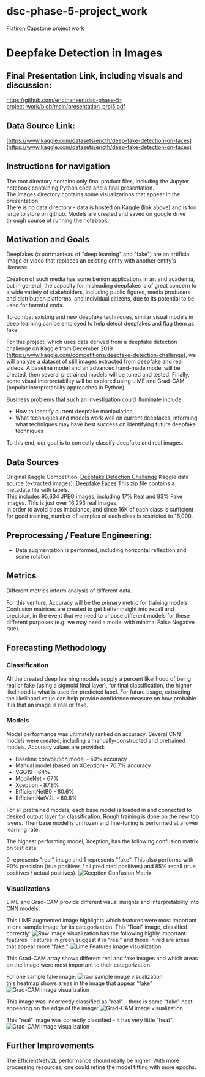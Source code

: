 # dsc-phase-5-project_work
Flatiron Capstone project work
# Deepfake Detection in Images

## Final Presentation Link, including visuals and discussion:  
https://github.com/ericthansen/dsc-phase-5-project_work/blob/main/presentation_proj5.pdf
## Data Source Link:  
[https://www.kaggle.com/datasets/ericth/deep-fake-detection-on-faces](https://www.kaggle.com/datasets/ericth/deep-fake-detection-on-faces)

## Instructions for navigation
The root directory contains only final product files, including the Jupyter notebook containing Python code and a final presentation.  
The images directory contains some visualizations that appear in the presentation.  
There is no data directory - data is hosted on Kaggle (link above) and is too large to store on github.  Models are created and saved on google drive through course of running the notebook.

## Motivation and Goals
Deepfakes (a portmanteau of "deep learning" and "fake") are an artificial image or video that replaces an existing entity with another entity's likeness.

Creation of such media has some benign applications in art and academia, but in general, the capacity for misleading deepfakes is of great concern to a wide variety of stakeholders, including public figures, media producers and distribution platforms, and individual citizens, due to its potential to be used for harmful ends.

To combat existing and new deepfake techniques, similar visual models in deep learning can be employed to help detect deepfakes and flag them as fake.

For this project, which uses data derived from a deepfake detection challenge on Kaggle from December 2019 (https://www.kaggle.com/competitions/deepfake-detection-challenge), we will analyze a dataset of still images extracted from deepfake and real videos. A baseline model and an advanced hand-made model will be created, then several pretrained models will be tuned and tested. Finally, some visual interpretability will be explored using LIME and Grad-CAM (popular interpretability approaches in Python).

Business problems that such an investigation could illuminate include:
- How to identify current deepfake manipulation 
- What techniques and models work well on current deepfakes, informing what techniques may have best success on identifying future deepfake techniques  

To this end, our goal is to correctly classify deepfake and real images.

## Data Sources
Original Kaggle Competition: [Deepfake Detection Challenge](https://www.kaggle.com/competitions/deepfake-detection-challenge/)
Kaggle data source (extracted images): [Deepfake Faces](https://www.kaggle.com/datasets/dagnelies/deepfake-faces)
This zip file contains a metadata file with labels.  
This includes 95,634 JPEG images, including 17% Real and 83% Fake images.  This is just over 16,293 real images.  
In order to avoid class imbalance, and since 16K of each class is sufficient for good training, number of samples of each class is restricted to 16,000.

## Preprocessing / Feature Engineering:
- Data augmentation is performed, including horizontal reflection and some rotation.


## Metrics
Different metrics inform analysis of different data.  

For this venture, Accuracy will be the primary metric for training models.  Confusion matrices are created to get better insight into recall and precision, in the event that we need to choose different models for these different purposes (e.g. we may need a model with minimal False Negative rate).

## Forecasting Methodology
### Classification
All the created deep learning models supply a percent likelihood of being real or fake (using a sigmoid final layer), for final classification, the higher likelihood is what is used for predicted label.  For future usage, extracting the likelihood value can help provide confidence measure on how probable it is that an image is real or fake.

### Models
Model performance was ultimately ranked on accuracy.
Several CNN models were created, including a manually-constructed and pretrained models.  Accuracy values are provided:
- Baseline convolution model - 50% accuracy
- Manual model (based on XCeption) - 76.7% accuracy
-  VGG19 - 64% 
-  MobileNet - 67%
-  Xception - 87.8%
-  EfficientNetB0 - 80.6% 
-  EfficientNetV2L - 60.6%

For all pretrained models, each base model is loaded in and connected to desired output layer for classification.  Rough training is done on the new top layers.  Then base model is unfrozen and fine-tuning is performed at a lower learning rate.  

The highest performing model, Xception, has the following confusion matrix on test data.

0 represents "real" image and 1 represents "fake".
This also performs with 90% precision (true positives / all predicted positives) and 85% recall (true positives / actual positives).
![Xception Confusion Matrix](https://github.com/ericthansen/dsc-phase-5-project_work/images/XcepCM.png)

### Visualizations
LIME and Grad-CAM provide different visual insights and interpretability into CNN models.  

This LIME augmented image highlights which features were most important in one sample image for its categorization.
This "Real" image, classified correctly:
![Raw image visualization](https://github.com/ericthansen/dsc-phase-5-project_work/images/lime_1.png)
has the following  highly important features.  Features in green suggest it is "real" and those in red are areas that appear more "fake."
![Lime Features image visualization](https://github.com/ericthansen/dsc-phase-5-project_work/images/lime_2.png)

This Grad-CAM array shows different real and fake images and which areas on the image were most important to their categorization.

For one sample fake image:
![raw sample image visualization](https://github.com/ericthansen/dsc-phase-5-project_work/images/gc_1.png)  
this heatmap shows areas in the image that appear "fake"
![Grad-CAM image visualization](https://github.com/ericthansen/dsc-phase-5-project_work/images/gc_2.png)

This image was incorrectly classified as "real" - there is some "fake" heat appearing on the edge of the image:
![Grad-CAM image visualization](https://github.com/ericthansen/dsc-phase-5-project_work/images/gc_3_actualFakePredReal.jpeg)

This "real" image was correctly classified - it has very little "heat".
![Grad-CAM image visualization](https://github.com/ericthansen/dsc-phase-5-project_work/images/gc6_realreal.jpeg)

## Further Improvements
The EfficientNetV2L performance should really be higher.  With more processing resources, one could refine the model fitting with more epochs.  
